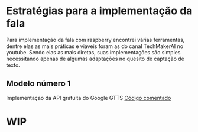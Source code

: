# Estratégias para a implementação da fala
Para implementação da fala com raspberry encontrei várias ferramentas, dentre elas as mais práticas e viáveis foram as do canal TechMakerAI no youtube.
Sendo elas as mais diretas, suas implementações são simples necessitando apenas de algumas adaptações no quesito de captação de texto.
## Modelo número 1
Implementaçao da API gratuita do Google GTTS
[Código comentado](
Modelo-1-online-googleTTS.py)
# WIP
